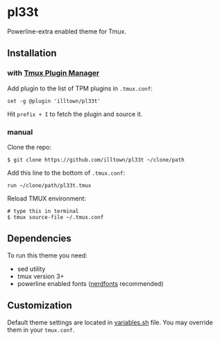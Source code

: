 # pl33t
Powerline-extra enabled theme for Tmux.
## Installation
### with [Tmux Plugin Manager](https://github.com/tmux-plugins/tpm)

Add plugin to the list of TPM plugins in `.tmux.conf`:

    set -g @plugin 'illtown/pl33t'

Hit `prefix + I` to fetch the plugin and source it.

### manual

Clone the repo:

    $ git clone https://github.com/illtown/pl33t ~/clone/path

Add this line to the bottom of `.tmux.conf`:

    run ~/clone/path/pl33t.tmux

Reload TMUX environment:

    # type this in terminal
    $ tmux source-file ~/.tmux.conf

## Dependencies

To run this theme you need:

* sed utility
* tmux version 3+
* powerline enabled fonts ([nerdfonts](https://www.nerdfonts.com) recommended)

## Customization
Default theme settings are located in [variables.sh](scripts/variables.sh) file. You may override them in your `tmux.conf`.
